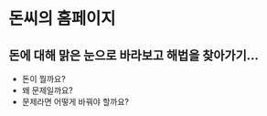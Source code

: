 # 돈씨의 홈페이지

## 돈에 대해 맑은 눈으로 바라보고 해법을 찾아가기...

  * 돈이 뭘까요? 
  * 왜 문제일까요? 
  * 문제라면 어떻게 바꿔야 할까요?
  
  
